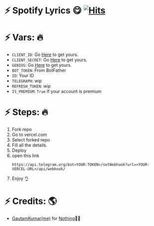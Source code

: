 # ⚡ Spotify Lyrics 😋 [![Hits](https://hits.seeyoufarm.com/api/count/incr/badge.svg?url=https%3A%2F%2Fgithub.com%2Fgautamajay52%2FmySPOTIFY&count_bg=%2379C83D&title_bg=%23555555&icon=&icon_color=%23E7E7E7&title=hits&edge_flat=false)](https://github.com/gautamajay52/mySPOTIFY)


# ⚡ Vars: 🔥
* `CLIENT_ID`: Go [Here](https://developer.spotify.com/dashboard/applications/) to get yours.
* `CLIENT_SECRET`: Go [Here](https://developer.spotify.com/dashboard/applications/) to get yours.
* `GENIUS`: Go [Here](https://genius.com/api-clients) to get yours.
* `BOT_TOKEN`: From BotFather
* `ID`: Your ID
* `TELEGRAPH`: wip
* `REFRESH_TOKEN`: wip
* `IS_PREMIUM`: `True` If your account is premium


# ⚡ Steps: 🔥
1) Fork repo
2) Go to vercel.com
3) Select forked repo
4) Fill all the details.
5) Deploy
6) open this link
   ```
   https://api.telegram.org/bot<YOUR-TOKEN>/setWebhook?url=<YOUR-VERCEL-URL>/api/webhook/
   ```
7) Enjoy 👌

# ⚡ Credits: 🌎
* [GautamKumar(me)](https://github.com/gautamajay52) for [Nothing](https://github.com/gautamajay52/mySPOTIFY)😬😁